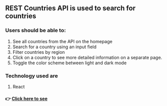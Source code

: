 ## REST Countries API is used to search for countries

### Users should be able to:

1. See all countries from the API on the homepage
2. Search for a country using an input field
3. Filter countries by region
4. Click on a country to see more detailed information on a separate page.
5. Toggle the color scheme between light and dark mode

### Technology used are
1. React 

#### 👉 [ Click here to see](https://nervous-beaver-41c90c.netlify.app/)
